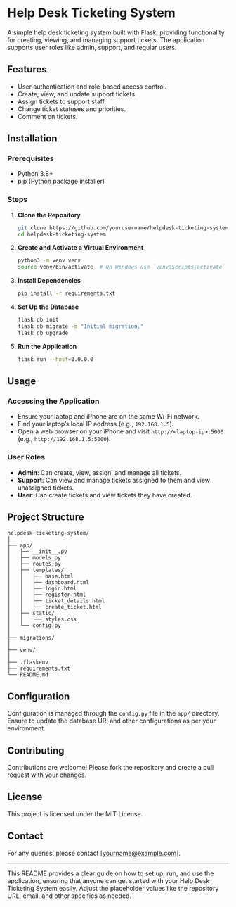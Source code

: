 # Help Desk Ticketing System

A simple help desk ticketing system built with Flask, providing functionality for creating, viewing, and managing support tickets. The application supports user roles like admin, support, and regular users.

## Features

- User authentication and role-based access control.
- Create, view, and update support tickets.
- Assign tickets to support staff.
- Change ticket statuses and priorities.
- Comment on tickets.

## Installation

### Prerequisites

- Python 3.8+
- pip (Python package installer)

### Steps

1. **Clone the Repository**

   ```bash
   git clone https://github.com/yourusername/helpdesk-ticketing-system.git
   cd helpdesk-ticketing-system
   ```

2. **Create and Activate a Virtual Environment**

   ```bash
   python3 -m venv venv
   source venv/bin/activate  # On Windows use `venv\Scripts\activate`
   ```

3. **Install Dependencies**

   ```bash
   pip install -r requirements.txt
   ```

4. **Set Up the Database**

   ```bash
   flask db init
   flask db migrate -m "Initial migration."
   flask db upgrade
   ```

5. **Run the Application**

   ```bash
   flask run --host=0.0.0.0
   ```

## Usage

### Accessing the Application

- Ensure your laptop and iPhone are on the same Wi-Fi network.
- Find your laptop’s local IP address (e.g., `192.168.1.5`).
- Open a web browser on your iPhone and visit `http://<laptop-ip>:5000` (e.g., `http://192.168.1.5:5000`).

### User Roles

- **Admin**: Can create, view, assign, and manage all tickets.
- **Support**: Can view and manage tickets assigned to them and view unassigned tickets.
- **User**: Can create tickets and view tickets they have created.

## Project Structure

```plaintext
helpdesk-ticketing-system/
│
├── app/
│   ├── __init__.py
│   ├── models.py
│   ├── routes.py
│   ├── templates/
│   │   ├── base.html
│   │   ├── dashboard.html
│   │   ├── login.html
│   │   ├── register.html
│   │   ├── ticket_details.html
│   │   └── create_ticket.html
│   ├── static/
│   │   └── styles.css
│   └── config.py
│
├── migrations/
│
├── venv/
│
├── .flaskenv
├── requirements.txt
└── README.md
```

## Configuration

Configuration is managed through the `config.py` file in the `app/` directory. Ensure to update the database URI and other configurations as per your environment.

## Contributing

Contributions are welcome! Please fork the repository and create a pull request with your changes.

## License

This project is licensed under the MIT License.

## Contact

For any queries, please contact [yourname@example.com].

---

This README provides a clear guide on how to set up, run, and use the application, ensuring that anyone can get started with your Help Desk Ticketing System easily. Adjust the placeholder values like the repository URL, email, and other specifics as needed.

